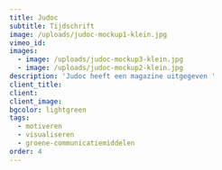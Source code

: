 ```yaml
---
title: Judoc
subtitle: Tijdschrift
image: /uploads/judoc-mockup1-klein.jpg
vimeo_id:
images:
  - image: /uploads/judoc-mockup3-klein.jpg
  - image: /uploads/judoc-mockup2-klein.jpg
description: 'Judoc heeft een magazine uitgegeven '
client_title:
client:
client_image:
bgcolor: lightgreen
tags:
  - motiveren
  - visualiseren
  - groene-communicatiemiddelen
order: 4
---
```

